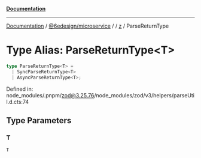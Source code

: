 [**Documentation**](../../../../../README.md)

***

[Documentation](../../../../../README.md) / [@6edesign/microservice](../../../README.md) / [](../../../README.md) / [z](../README.md) / ParseReturnType

# Type Alias: ParseReturnType&lt;T&gt;

```ts
type ParseReturnType<T> = 
  | SyncParseReturnType<T>
  | AsyncParseReturnType<T>;
```

Defined in: node\_modules/.pnpm/zod@3.25.76/node\_modules/zod/v3/helpers/parseUtil.d.cts:74

## Type Parameters

### T

`T`
